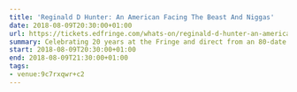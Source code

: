 ```yaml
---
title: 'Reginald D Hunter: An American Facing The Beast And Niggas'
date: 2018-08-09T20:30:00+01:00
url: https://tickets.edfringe.com/whats-on/reginald-d-hunter-an-american-facing-the-beast-and-niggas
summary: Celebrating 20 years at the Fringe and direct from an 80-date tour of the UK and Ireland, Reginald returns to the Fringe this summer with his highly anticipated new show.
start: 2018-08-09T20:30:00+01:00
end: 2018-08-09T21:30:00+01:00
tags:
- venue:9c7rxqwr+c2
---
```

